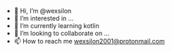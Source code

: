 - 👋 Hi, I’m @wexsilon
- 👀 I’m interested in ...
- 🌱 I’m currently learning kotlin
- 💞️ I’m looking to collaborate on ...
- 📫 How to reach me wexsilon2001@protonmail.com

<!---
wexsilon/wexsilon is a ✨ special ✨ repository because its `README.md` (this file) appears on your GitHub profile.
You can click the Preview link to take a look at your changes.
--->
